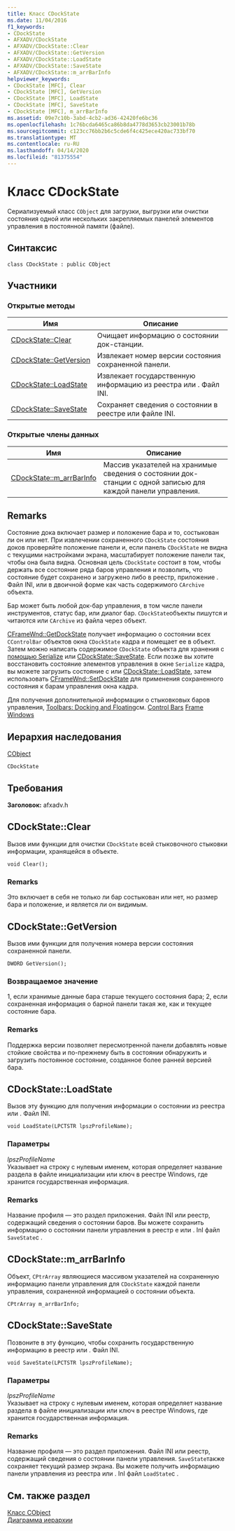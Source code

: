 ```yaml
---
title: Класс CDockState
ms.date: 11/04/2016
f1_keywords:
- CDockState
- AFXADV/CDockState
- AFXADV/CDockState::Clear
- AFXADV/CDockState::GetVersion
- AFXADV/CDockState::LoadState
- AFXADV/CDockState::SaveState
- AFXADV/CDockState::m_arrBarInfo
helpviewer_keywords:
- CDockState [MFC], Clear
- CDockState [MFC], GetVersion
- CDockState [MFC], LoadState
- CDockState [MFC], SaveState
- CDockState [MFC], m_arrBarInfo
ms.assetid: 09e7c10b-3abd-4cb2-ad36-42420fe6bc36
ms.openlocfilehash: 1c76bcda6465ca86b8da4778d3653cb23001b78b
ms.sourcegitcommit: c123cc76bb2b6c5cde6f4c425ece420ac733bf70
ms.translationtype: MT
ms.contentlocale: ru-RU
ms.lasthandoff: 04/14/2020
ms.locfileid: "81375554"
---
```

# <a name="cdockstate-class"></a>Класс CDockState

Сериализуемый класс `CObject` для загрузки, выгрузки или очистки состояния одной или нескольких закрепляемых панелей элементов управления в постоянной памяти (файле).

## <a name="syntax"></a>Синтаксис

```
class CDockState : public CObject
```

## <a name="members"></a>Участники

### <a name="public-methods"></a>Открытые методы

|Имя|Описание|
|----------|-----------------|
|[CDockState::Clear](#clear)|Очищает информацию о состоянии док-станции.|
|[CDockState::GetVersion](#getversion)|Извлекает номер версии состояния сохраненной панели.|
|[CDockState::LoadState](#loadstate)|Извлекает государственную информацию из реестра или . Файл INI.|
|[CDockState::SaveState](#savestate)|Сохраняет сведения о состоянии в реестре или файле INI.|

### <a name="public-data-members"></a>Открытые члены данных

|Имя|Описание|
|----------|-----------------|
|[CDockState::m_arrBarInfo](#m_arrbarinfo)|Массив указателей на хранимые сведения о состоянии док-станции с одной записью для каждой панели управления.|

## <a name="remarks"></a>Remarks

Состояние дока включает размер и положение бара и то, состыкован ли он или нет. При извлечении сохраненного `CDockState` состояния доков проверяйте положение панели и, если панель `CDockState` не видна с текущими настройками экрана, масштабирует положение панели так, чтобы она была видна. Основная цель `CDockState` состоит в том, чтобы держать все состояние ряда баров управления и позволить, что состояние будет сохранено и загружено либо в реестр, приложение . Файл INI, или в двоичной форме как часть содержимого `CArchive` объекта.

Бар может быть любой док-бар управления, в том числе панели инструментов, статус бар, или диалог бар. `CDockState`объекты пишутся и читаются или `CArchive` из файла через объект.

[CFrameWnd::GetDockState](../../mfc/reference/cframewnd-class.md#getdockstate) получает информацию о состоянии всех `CControlBar` объектов окна `CDockState` кадра и помещает ее в объект. Затем можно написать содержимое `CDockState` объекта для хранения с [помощью Serialize](../../mfc/reference/cobject-class.md#serialize) или [CDockState::SaveState](#savestate). Если позже вы хотите восстановить состояние элементов управления в окне `Serialize` кадра, вы можете загрузить состояние с или [CDockState::LoadState](#loadstate), затем использовать [CFrameWnd::SetDockState](../../mfc/reference/cframewnd-class.md#setdockstate) для применения сохраненного состояния к барам управления окна кадра.

Для получения дополнительной информации о стыковковых баров управления, [Toolbars: Docking and Floating](../../mfc/docking-and-floating-toolbars.md)см. [Control Bars](../../mfc/control-bars.md) [Frame Windows](../../mfc/frame-windows.md)

## <a name="inheritance-hierarchy"></a>Иерархия наследования

[CObject](../../mfc/reference/cobject-class.md)

`CDockState`

## <a name="requirements"></a>Требования

**Заголовок:** afxadv.h

## <a name="cdockstateclear"></a><a name="clear"></a>CDockState::Clear

Вызов ими функции для очистки `CDockState` всей стыковочного стыковки информации, хранящейся в объекте.

```
void Clear();
```

### <a name="remarks"></a>Remarks

Это включает в себя не только ли бар состыкован или нет, но размер бара и положение, и является ли он видимым.

## <a name="cdockstategetversion"></a><a name="getversion"></a>CDockState::GetVersion

Вызов ими функции для получения номера версии состояния сохраненной панели.

```
DWORD GetVersion();
```

### <a name="return-value"></a>Возвращаемое значение

1, если хранимые данные бара старше текущего состояния бара; 2, если сохраненная информация о барной панели такая же, как и текущее состояние бара.

### <a name="remarks"></a>Remarks

Поддержка версии позволяет пересмотренной панели добавлять новые стойкие свойства и по-прежнему быть в состоянии обнаружить и загрузить постоянное состояние, созданное более ранней версией бара.

## <a name="cdockstateloadstate"></a><a name="loadstate"></a>CDockState::LoadState

Вызов эту функцию для получения информации о состоянии из реестра или . Файл INI.

```
void LoadState(LPCTSTR lpszProfileName);
```

### <a name="parameters"></a>Параметры

*lpszProfileName*<br/>
Указывает на строку с нулевым именем, которая определяет название раздела в файле инициализации или ключ в реестре Windows, где хранится государственная информация.

### <a name="remarks"></a>Remarks

Название профиля — это раздел приложения. Файл INI или реестр, содержащий сведения о состоянии баров. Вы можете сохранить информацию о состоянии панели управления в реестр е или . InI файл `SaveState`с .

## <a name="cdockstatem_arrbarinfo"></a><a name="m_arrbarinfo"></a>CDockState::m_arrBarInfo

Объект, `CPtrArray` являющиеся массивом указателей на сохраненную информацию панели управления для `CDockState` каждой панели управления, сохраненной информацией о состоянии объекта.

```
CPtrArray m_arrBarInfo;
```

## <a name="cdockstatesavestate"></a><a name="savestate"></a>CDockState::SaveState

Позвоните в эту функцию, чтобы сохранить государственную информацию в реестр или . Файл INI.

```
void SaveState(LPCTSTR lpszProfileName);
```

### <a name="parameters"></a>Параметры

*lpszProfileName*<br/>
Указывает на строку с нулевым именем, которая определяет название раздела в файле инициализации или ключ в реестре Windows, где хранится государственная информация.

### <a name="remarks"></a>Remarks

Название профиля — это раздел приложения. Файл INI или реестр, содержащий сведения о состоянии панели управления. `SaveState`также сохраняет текущий размер экрана. Вы можете получить информацию панели управления из реестра или . InI файл `LoadState`с .

## <a name="see-also"></a>См. также раздел

[Класс CObject](../../mfc/reference/cobject-class.md)<br/>
[Диаграмма иерархии](../../mfc/hierarchy-chart.md)
